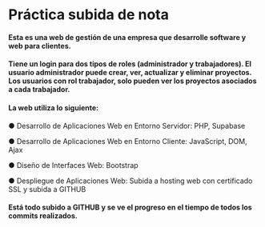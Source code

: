 # Práctica subida de nota
#### Esta es una web de gestión de una empresa que desarrolle software y web para clientes.

#### Tiene un login para dos tipos de roles (administrador y trabajadores). El usuario administrador puede crear, ver, actualizar y eliminar proyectos. Los usuarios con rol trabajador, solo pueden ver los proyectos asociados a cada trabajador.

#### La web utiliza lo siguiente:

● Desarrollo de Aplicaciones Web en Entorno Servidor: PHP, Supabase

● Desarrollo de Aplicaciones Web en Entorno Cliente: JavaScript, DOM, Ajax

● Diseño de Interfaces Web: Bootstrap

● Despliegue de Aplicaciones Web: Subida a hosting web con certificado SSL y subida a GITHUB

#### Está todo subido a GITHUB y se ve el progreso en el tiempo de todos los commits realizados.